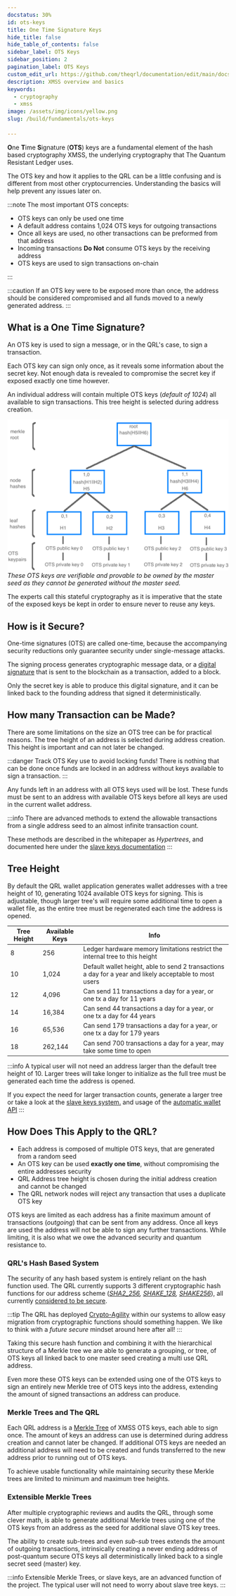 ```yaml
---
docstatus: 30%
id: ots-keys
title: One Time Signature Keys
hide_title: false
hide_table_of_contents: false
sidebar_label: OTS Keys
sidebar_position: 2
pagination_label: OTS Keys
custom_edit_url: https://github.com/theqrl/documentation/edit/main/docs/Build/Fundamentals/ots-keys.md
description: XMSS overview and basics
keywords:
  - cryptography
  - xmss
image: /assets/img/icons/yellow.png
slug: /build/fundamentals/ots-keys

---
```


**O**ne **T**ime **S**ignature (**OTS**) keys are a fundamental element of the hash based cryptography XMSS, the underlying cryptography that The Quantum Resistant Ledger uses. 

The OTS key and how it applies to the QRL can be a little confusing and is different from most other cryptocurrencies. Understanding the basics will help prevent any issues later on. 

:::note The most important OTS concepts:
- OTS keys can only be used one time
- A default address contains 1,024 OTS keys for outgoing transactions
- Once all keys are used, no other transactions can be preformed from that address
- Incoming transactions **Do Not** consume OTS keys by the receiving address
- OTS keys are used to sign transactions on-chain

:::

:::caution
If an OTS key were to be exposed more than once, the address should be considered compromised and all funds moved to a newly generated address. 
:::

## What is a One Time Signature?

An OTS key is used to sign a message, or in the QRL's case, to sign a transaction.

Each OTS key can sign only once, as it reveals some information about the secret key. Not enough data is revealed to compromise the secret key if exposed exactly one time however.


An individual address will contain multiple OTS keys (*default of 1024*) all available to sign transactions. This tree height is selected during address creation.

![](assets/img/merkleTreeSig_transparent-grey-sm.png)
*These OTS keys are verifiable and provable to be owned by the master seed as they cannot be generated without the master seed.* 

The experts call this stateful cryptography as it is imperative that the state of the exposed keys be kept in order to ensure never to reuse any keys.

## How is it Secure?

One-time signatures (OTS) are called one-time, because the accompanying security reductions only guarantee security under single-message attacks.

The signing process generates cryptographic message data, or a [digital signature](https://en.wikipedia.org/wiki/Digital_signature) that is sent to the blockchain as a transaction, added to a block. 

Only the secret key is able to produce this digital signature, and it can be linked back to the founding address that signed it deterministically.

## How many Transaction can be Made?

There are some limitations on the size an OTS tree can be for practical reasons. The tree height of an address is selected during address creation. This height is important and can not later be changed.

:::danger Track OTS Key use to avoid locking funds!
There is nothing that can be done once funds are locked in an address without keys available to sign a transaction.
:::

Any funds left in an address with all OTS keys used will be lost. These funds must be sent to an address with available OTS keys before all keys are used in the current wallet address.

:::info
There are advanced methods to extend the allowable transactions from a single address seed to an almost infinite transaction count. 

These methods are described in the whitepaper as *Hypertrees*, and documented here under the [slave keys documentation](/build/address/slave-keys)
:::

## Tree Height

By default the QRL wallet application generates wallet addresses with a tree height of 10, generating 1024 available OTS keys for signing. This is adjustable, though larger tree's will require some additional time to open a wallet file, as the entire tree must be regenerated each time the address is opened.

| Tree Height | Available Keys | Info |
|--- | --- |--- |
| 8  | 256 | Ledger hardware memory limitations restrict the internal tree to this height |
| 10 | 1,024 | Default wallet height, able to send 2 transactions a day for a year and likely acceptable to most users |
| 12 | 4,096 | Can send 11 transactions a day for a year, or one tx a day for 11 years |
| 14 | 16,384 | Can send 44 transactions a day for a year, or one tx a day for 44 years | |
| 16 | 65,536 | Can send 179 transactions a day for a year, or one tx a day for 179 years | |
| 18 | 262,144 | Can send 700 transactions a day for a year, may take some time to open |

:::info
A typical user will not need an address larger than the default tree height of 10. Larger trees will take longer to initialize as the full tree must be generated each time the address is opened.

If you expect the need for larger transaction counts, generate a larger tree or take a look at the [slave keys system.](/build/address/slave-keys) and usage of the [automatic wallet API](/api/walletd-rest-proxy#automatic-slave-transactions)
:::

## How Does This Apply to the QRL? 

- Each address is composed of multiple OTS keys, that are generated from a random seed 
- An OTS key can be used **exactly one time**, without compromising the entire addresses security
- QRL Address tree height is chosen during the initial address creation and cannot be changed
- The QRL network nodes will reject any transaction that uses a duplicate OTS key

OTS keys are limited as each address has a finite maximum amount of transactions (*outgoing*) that can be sent from any address. Once all keys are used the address will not be able to sign any further transactions. While limiting, it is also what we owe the advanced security and quantum resistance to. 



### QRL's Hash Based System

The security of any hash based system is entirely reliant on the hash function used. The QRL currently supports 3 different cryptographic hash functions for our address scheme (*[SHA2_256](https://en.wikipedia.org/wiki/SHA-2), [SHAKE_128](https://en.wikipedia.org/wiki/SHA-3), [SHAKE256](https://en.wikipedia.org/wiki/SHA-3)*), all currently [considered to be secure](https://en.wikipedia.org/wiki/Secure_Hash_Algorithms). 

:::tip
 The QRL has deployed [Crypto-Agility](https://en.wikipedia.org/wiki/Cryptographic_agility) within our systems to allow easy migration from cryptographic functions should something happen. We like to think with a *future secure* mindset around here after all!
:::

Taking this secure hash function and combining it with the hierarchical structure of a Merkle tree we are able to generate a grouping, or tree, of OTS keys all linked back to one master seed creating a multi use QRL address. 

Even more these OTS keys can be extended using one of the OTS keys to sign an entirely new Merkle tree of OTS keys into the address, extending the amount of signed transactions an address can produce.

### Merkle Trees and The QRL

Each QRL address is a [Merkle Tree](https://en.wikipedia.org/wiki/Merkle_tree) of XMSS OTS keys, each able to sign once. The amount of keys an address can use is determined during address creation and cannot later be changed. If additional OTS keys are needed an additional address will need to be created and funds transferred to the new address prior to running out of OTS keys.

To achieve usable functionality while maintaining security these Merkle trees are limited to minimum and maximum tree heights.

### Extensible Merkle Trees

After multiple cryptographic reviews and audits the QRL, through some clever math, is able to generate additional Merkle trees using one of the OTS keys from an address as the seed for additional slave OTS key trees.

The ability to create sub-trees and even *sub-sub* trees extends the amount of outgoing transactions, intrinsically creating a never ending address of post-quantum secure OTS keys all deterministically linked back to a single secret seed (master) key. 

:::info
Extensible Merkle Trees, or slave keys, are an advanced function of the project. The typical user will not need to worry about slave tree keys.
:::


















